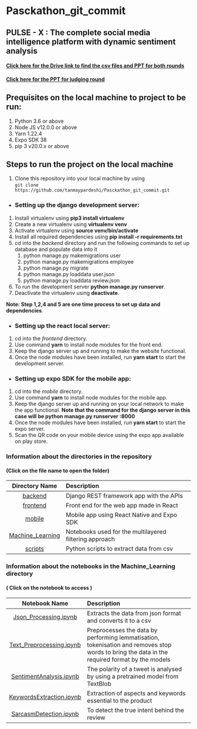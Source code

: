 # Pasckathon_git_commit

## PULSE - X : The complete social media intelligence platform with dynamic sentiment analysis​


#### [Click here for the Drive link to find the csv files and PPT for both rounds](https://drive.google.com/drive/folders/1CWYgf5lB49S3RUyVeBO8lw8L6m6Eba2b?usp=sharing)

#### [Click here for the PPT for judging round](https://github.com/tanmaypardeshi/Pasckathon_git_commit/blob/master/Judging%20Round%201%20PPT.pdf)

## Prequisites on the local machine to project to be run:

1. Python 3.6 or above 
2. Node JS v12.0.0 or above 
3. Yarn 1.22.4
4. Expo SDK 38
5. pip 3 v20.0.x or above
 

## Steps to run the project on the local machine

1. Clone this repository into your local machine by using<br> 
    `git clone https://github.com/tanmaypardeshi/Pasckathon_git_commit.git`

* ### Setting up the django development server:

1. Install virtualenv using **pip3 install virtualenv**
2. Create a new virtualenv using **virtualenv venv**
3. Activate virtualenv using **source venv/bin/activate**
4. Install all required dependencies using **pip install -r requirements.txt**
5. cd into the <i>backend</i> directory and run the following commands to set up database and populate data into it
    1. python manage.py makemigrations user
    2. python manage.py makemigrations employee
    3. python manage.py migrate
    4. python manage.py loaddata user.json
    5. python manage.py loaddata review.json
6. To run the development server **python manage.py runserver**.
7. Deactivate the virtualenv using **deactivate**.

**Note: Step 1,2,4 and 5 are one time process to set up data and dependencies**.

* ### Setting up the react local server:

1. cd into the <i>frontend</i> directory.
2. Use command **yarn** to install node modules for the front end.
3. Keep the django server up and running to make the website functional.
4. Once the node modules have been installed, run **yarn start** to start the development server.

* ### Setting up expo SDK for the mobile app:

1. cd into the <i>mobile</i> directory.
2. Use command **yarn** to install node modules for the mobile app.
3. Keep the django server up and running on your local network to make the app functional.
    **Note that the command for the django server in this case will be python manage.py runserver <ip-address>:8000**
4. Once the node modules have been installed, run **yarn start** to start the expo server.
5. Scan the QR code on your mobile device using the expo app available on play store.


### Information about the directories in the repository
#### (Click on the file name to open the folder)

| Directory Name                     | Description                          |
| :-----------------------------:  | :--------------------------------    |
|[backend](backend/)  |Django REST framework app with the APIs|
|[frontend](frontend/)  |Front end for the web app made in React|
|[mobile](mobile/)  |Mobile app using React Native and Expo SDK|
|[Machine_Learning](Machine_Learning/)  |Notebooks used for the multilayered filtering approach|
|[scripts](scripts)  |Python scripts to extract data from csv|


### Information about the notebooks in the Machine_Learning directory
#### ( Click on the notebook to access )

| Notebook Name                     | Description                          |
| :-----------------------------:  | :--------------------------------    |
|[Json_Processing.ipynb](Machine_Learning/Json_Processing.ipynb)|Extracts the data from json format and converts it to a csv|
|[Text_Preprocessing.ipynb](Machine_Learning/Text_Preprocessing.ipynb)|Preprocesses the data by performing lemmatisation, tokenisation and removes stop words to bring the data in the required format by the models|
|[SentimentAnalysis.ipynb](Machine_Learning/SentimentAnalysis.ipynb)|The polarity of a tweet is analysed by using a pretrained model from TextBlob|
|[KeywordsExtraction.ipynb](Machine_Learning/KeywordsExtraction.ipynb)|Extraction of aspects and keywords essential to the product|
|[SarcasmDetection.ipynb](Machine_Learning/SarcasmDetection.ipynb)|To detect the true intent behind the review|
